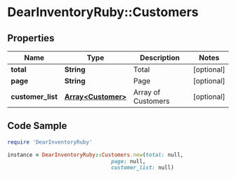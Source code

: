 # DearInventoryRuby::Customers

## Properties

Name | Type | Description | Notes
------------ | ------------- | ------------- | -------------
**total** | **String** | Total | [optional] 
**page** | **String** | Page | [optional] 
**customer_list** | [**Array&lt;Customer&gt;**](Customer.md) | Array of Customers | [optional] 

## Code Sample

```ruby
require 'DearInventoryRuby'

instance = DearInventoryRuby::Customers.new(total: null,
                                 page: null,
                                 customer_list: null)
```


